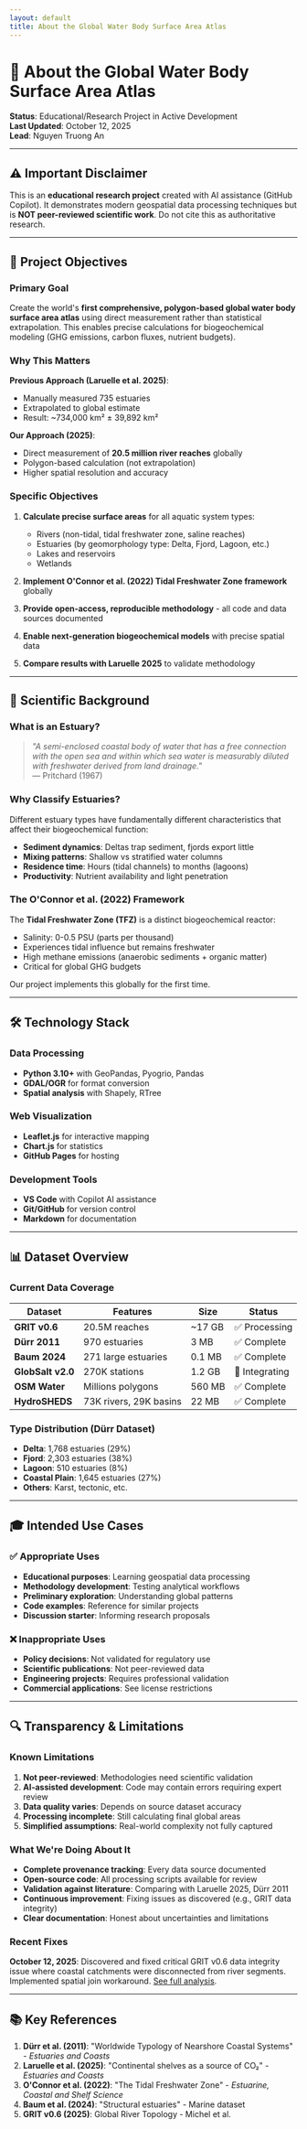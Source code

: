 ```yaml
---
layout: default
title: About the Global Water Body Surface Area Atlas
---
```


# 📘 About the Global Water Body Surface Area Atlas

**Status**: Educational/Research Project in Active Development  
**Last Updated**: October 12, 2025  
**Lead**: Nguyen Truong An

---

## ⚠️ Important Disclaimer

This is an **educational research project** created with AI assistance (GitHub Copilot). It demonstrates modern geospatial data processing techniques but is **NOT peer-reviewed scientific work**. Do not cite this as authoritative research.

---

## 🎯 Project Objectives

### Primary Goal

Create the world's **first comprehensive, polygon-based global water body surface area atlas** using direct measurement rather than statistical extrapolation. This enables precise calculations for biogeochemical modeling (GHG emissions, carbon fluxes, nutrient budgets).

### Why This Matters

**Previous Approach (Laruelle et al. 2025)**:
- Manually measured 735 estuaries
- Extrapolated to global estimate
- Result: ~734,000 km² ± 39,892 km²

**Our Approach (2025)**:
- Direct measurement of **20.5 million river reaches** globally
- Polygon-based calculation (not extrapolation)
- Higher spatial resolution and accuracy

### Specific Objectives

1. **Calculate precise surface areas** for all aquatic system types:
   - Rivers (non-tidal, tidal freshwater zone, saline reaches)
   - Estuaries (by geomorphology type: Delta, Fjord, Lagoon, etc.)
   - Lakes and reservoirs
   - Wetlands

2. **Implement O'Connor et al. (2022) Tidal Freshwater Zone framework** globally

3. **Provide open-access, reproducible methodology** - all code and data sources documented

4. **Enable next-generation biogeochemical models** with precise spatial data

5. **Compare results with Laruelle 2025** to validate methodology

---

## 🔬 Scientific Background

### What is an Estuary?

> *"A semi-enclosed coastal body of water that has a free connection with the open sea and within which sea water is measurably diluted with freshwater derived from land drainage."*  
> — Pritchard (1967)

### Why Classify Estuaries?

Different estuary types have fundamentally different characteristics that affect their biogeochemical function:

- **Sediment dynamics**: Deltas trap sediment, fjords export little
- **Mixing patterns**: Shallow vs stratified water columns
- **Residence time**: Hours (tidal channels) to months (lagoons)
- **Productivity**: Nutrient availability and light penetration

### The O'Connor et al. (2022) Framework

The **Tidal Freshwater Zone (TFZ)** is a distinct biogeochemical reactor:
- Salinity: 0-0.5 PSU (parts per thousand)
- Experiences tidal influence but remains freshwater
- High methane emissions (anaerobic sediments + organic matter)
- Critical for global GHG budgets

Our project implements this globally for the first time.

---

## 🛠️ Technology Stack

### Data Processing
- **Python 3.10+** with GeoPandas, Pyogrio, Pandas
- **GDAL/OGR** for format conversion
- **Spatial analysis** with Shapely, RTree

### Web Visualization
- **Leaflet.js** for interactive mapping
- **Chart.js** for statistics
- **GitHub Pages** for hosting

### Development Tools
- **VS Code** with Copilot AI assistance
- **Git/GitHub** for version control
- **Markdown** for documentation

---

## 📊 Dataset Overview

### Current Data Coverage

| Dataset | Features | Size | Status |
|---------|----------|------|--------|
| **GRIT v0.6** | 20.5M reaches | ~17 GB | ✅ Processing |
| **Dürr 2011** | 970 estuaries | 3 MB | ✅ Complete |
| **Baum 2024** | 271 large estuaries | 0.1 MB | ✅ Complete |
| **GlobSalt v2.0** | 270K stations | 1.2 GB | 🔄 Integrating |
| **OSM Water** | Millions polygons | 560 MB | ✅ Complete |
| **HydroSHEDS** | 73K rivers, 29K basins | 22 MB | ✅ Complete |

### Type Distribution (Dürr Dataset)
- **Delta**: 1,768 estuaries (29%)
- **Fjord**: 2,303 estuaries (38%)
- **Lagoon**: 510 estuaries (8%)
- **Coastal Plain**: 1,645 estuaries (27%)
- **Others**: Karst, tectonic, etc.

---

## 🎓 Intended Use Cases

### ✅ Appropriate Uses

- **Educational purposes**: Learning geospatial data processing
- **Methodology development**: Testing analytical workflows
- **Preliminary exploration**: Understanding global patterns
- **Code examples**: Reference for similar projects
- **Discussion starter**: Informing research proposals

### ❌ Inappropriate Uses

- **Policy decisions**: Not validated for regulatory use
- **Scientific publications**: Not peer-reviewed data
- **Engineering projects**: Requires professional validation
- **Commercial applications**: See license restrictions

---

## 🔍 Transparency & Limitations

### Known Limitations

1. **Not peer-reviewed**: Methodologies need scientific validation
2. **AI-assisted development**: Code may contain errors requiring expert review
3. **Data quality varies**: Depends on source dataset accuracy
4. **Processing incomplete**: Still calculating final global areas
5. **Simplified assumptions**: Real-world complexity not fully captured

### What We're Doing About It

- **Complete provenance tracking**: Every data source documented
- **Open-source code**: All processing scripts available for review
- **Validation against literature**: Comparing with Laruelle 2025, Dürr 2011
- **Continuous improvement**: Fixing issues as discovered (e.g., GRIT data integrity)
- **Clear documentation**: Honest about uncertainties and limitations

### Recent Fixes

**October 12, 2025**: Discovered and fixed critical GRIT v0.6 data integrity issue where coastal catchments were disconnected from river segments. Implemented spatial join workaround. [See full analysis](GRIT_DATA_ISSUE_ANALYSIS.md).

---

## 📚 Key References

1. **Dürr et al. (2011)**: "Worldwide Typology of Nearshore Coastal Systems" - *Estuaries and Coasts*
2. **Laruelle et al. (2025)**: "Continental shelves as a source of CO₂" - *Estuaries and Coasts*
3. **O'Connor et al. (2022)**: "The Tidal Freshwater Zone" - *Estuarine, Coastal and Shelf Science*
4. **Baum et al. (2024)**: "Structural estuaries" - Marine dataset
5. **GRIT v0.6 (2025)**: Global River Topology - Michel et al.
